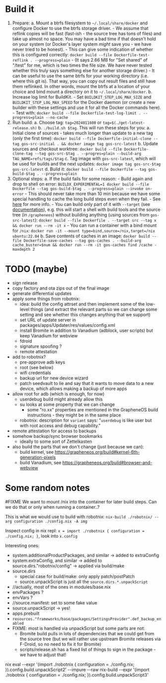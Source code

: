 Build it
========

1. Prepare:
    a. Mount a btrfs filesystem to `~/.local/share/docker` and configure Docker to use the btrfs storage driver.
        - We assume that reflink copies will be fast (fast-ish - the source tree has tons of files) and take up
          almost no space. You may have a bad time if that doesn't hold on your system (or Docker's layer system
          *might* save you - we have never tried to be honest).
        - This can give some indication of whether this is configured correctly:
          `docker build --file Dockerfile-test-reflink . --progress=plain`
        - (It says 2.66 MB for "Set shared" of "/test" for me, which is two times the file size. We have never
           tested whether this truly says something else for another storage driver.)
        - It can be useful to use the same btrfs for your working directory (i.e. where this git is). That way,
          you can copy out result files and still have them reflinked. In other words, mount the btrfs at a
          location of your choice and bind mount a directory on it to `~/.local/share/docker`.
    b. Increase log limit for BuildKit.
        - Set `BUILDKIT_STEP_LOG_MAX_SIZE` and `BUILDKIT_STEP_LOG_MAX_SPEED` for the Docker daemon
          (or create a new builder with these settings and use it for all the Docker commands here).
        - Test with: `docker build --file Dockerfile-test-log-limit . --progress=plain --no-cache`
2. Run build:
    a. Choose tag: `tag=2024011600` or `tag=$(./get-latest-release.sh)`
    b. `./build.sh $tag`. This will run these steps for you:
        a. Initial clone of sources - takes much longer than update to a new tag (only the first time):
           `docker build --file Dockerfile-initial-clone --tag gos-src-initial . && docker image tag gos-src-latest`
        b. Update sources and checkout worktree:
           `docker build --file Dockerfile-clone-tag --tag gos-src-$tag . --progres=plain --build-arg TAG_NAME=refs/tags/$tag`
        c. Tag image with `gos-src-latest`, which will be used for builds and the next updates:
           `docker image tag gos-src-$tag gos-src-latest`
        d. Build it:
           `docker build --file Dockerfile --tag gos-build-$tag . --progress=plain`
3. Optional steps:
    a. If the build fails for some reason:
        - Build again and drop to shell on error:
          `BUILDX_EXPERIMENTAL=1 docker build --file Dockerfile --tag gos-build-$tag . --progress=plain --invoke on-error`
        - This should never take more than 10 min because we have some special handling to cache the long build steps even when they fail.
        - See [here](https://github.com/docker/buildx/blob/v0.11.2/docs/guides/debugging.md) for more info.
        - You can build only part of it with `--target` (see [documentation](https://docs.docker.com/build/building/multi-stage/#stop-at-a-specific-build-stage)),
          e.g. this will start a shell with build tools and the source tree (in `/grapheneos`) without building anything
          (using sources from `gos-src-latest`):
          `docker build --file Dockerfile . --target src --tag x && docker run --rm -it x`
        - You can run a container with a bind mount for `/nix`:
          `docker run -it --mount type=bind,source=/nix,target=/nix ubuntu:22.04`
    b. Save contents of caches in an image:
       `docker build --file Dockerfile-save-caches --tag gos-caches . --build-arg cache_buster=$num && docker run --rm -it gos-caches find /cache -maxdepth 2`

TODO (maybe)
============

- sign release
- copy factory and ota zips out of the final image
- generate differential updates
- apply some things from robotnix:
    - idea: build the config attrset and then implement some of the low-level things
      (and extract the relevant parts so we can change some setting and see whether this changes anything that we support)
    - set URL of update server in packages/apps/Updater/res/values/config.xml
    - install Bromite in addition to Vanadium (adblock, user scripts) but keep Vanadium for webview
    - fdroid
    - signature spoofing ?
    - remote attestation
- add to robotnix?
    - pre-approve adb keys
    - root (see below)
    - wifi credentials
    - backup url for new device wizard
    - patch seedvault to lie and say that it wants to move data to a new device, which allows making a backup of more apps
- allow root for adb (which is enough, for now)
    - userdebug build might already allow this
    - su looks at some property that we can change
        - some "ro.xx" properties are mentioned in the GrapheneOS build instructions - they might be in the same place
    - robotnix: description for `variant` says: "`userdebug` is like user but with root access and debug capability."
- remote attestation for access to backups
- somehow backup/sync browser bookmarks
    - ideally to some sort of Zettelkasten
- also build the parts that we don't change (just because we can):
    - build kernel, see https://grapheneos.org/build#kernel-6th-generation-pixels
    - build Vanadium, see https://grapheneos.org/build#browser-and-webview

Some random notes
=================

#FIXME We want to mount /nix into the container for later build steps. Can we do that or only when running a container..?

This is what we would use to build with robotnix:
`nix-build ./robotnix/ --arg configuration ./config.nix -A img`

Inspect config in nix repl:
`x = import ./robotnix { configuration = ./config.nix; }`, look into `x.config`

Interesting ones:
- system.additionalProductPackages, and similar  -> added to extraConfig
- system.extraConfig, and similar  -> added to source.dirs."robotnix/config" -> applied via build/make
- source.dirs
    - special case for build/make: only apply patch/postPatch
    - source.unpackScript is just all the `source.dirs.*.unpackScript`
- //actually, most of the ones in modules/base.nix
- envPackages ?
- envVars ?
- //source.manifest: set to some fake value
- source.unpackScript -> yes!
- apps.prebuilt
- `resources."frameworks/base/packages/SettingsProvider".def_backup_enabled`
- FIXME: most is handled via unpackScript but some parts are not:
    - Bromite build pulls in lots of dependencies that we could get from the source tree
      (but we will rather use upstream Bromite releases via F-Droid, so no need to fix it for Bromite)
    - scripts/release.sh has a fixed list of things to sign in the package - we have to adjust that!

nix eval --expr '(import ./robotnix { configuration = ./config.nix; }).config.build.unpackScript2' --impure --raw
nix-build --expr '(import ./robotnix { configuration = ./config.nix; }).config.build.unpackScript3'

